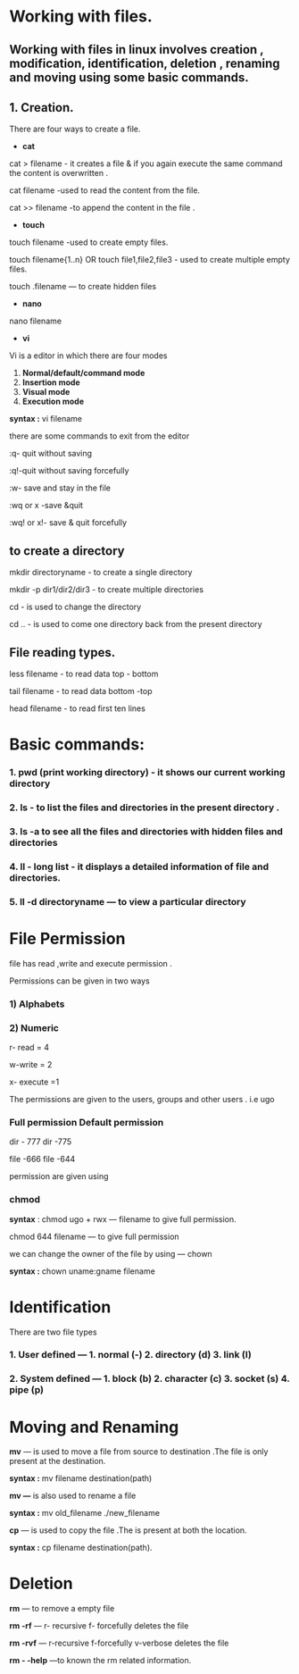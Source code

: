# Working with files.

## Working with files in linux involves creation , modification, identification, deletion , renaming and moving using some basic commands.

## **1. Creation**.

There are four ways to create a file.

- **cat**

 cat > filename - it creates a file & if you again execute the same command the content is overwritten .



 cat filename -used to read the content from the file.

 cat >> filename -to append the content in the file .



- **touch**

touch filename -used to create empty files.

touch filename{1..n} OR touch file1,file2,file3 - used to create multiple empty files.


touch .filename — to create hidden files


- **nano**

nano filename 

- **vi**

Vi is a editor in which there are four modes 

1. **Normal/default/command mode**
2. **Insertion mode**
3. **Visual mode**
4. **Execution mode**

 **syntax :** vi filename

there are some commands to exit from the editor 

:q- quit without saving

:q!-quit without saving forcefully

:w- save and stay in the file

:wq or x -save &quit

:wq! or x!- save & quit forcefully

 

## to create a directory

mkdir directoryname - to create a single directory

mkdir -p dir1/dir2/dir3 - to create multiple directories



cd - is used to change the directory

cd .. - is used to come one directory back from the present directory


## File reading types.

less filename - to read data top - bottom

tail filename - to read data bottom -top

head filename - to read first ten lines

# Basic commands:

### 1. pwd (print working directory) - it shows our current working directory



### 2. ls - to list the files and directories in the present directory .



### 3. ls -a  to see all the files and directories with  hidden files  and directories



### 4. ll - long list - it displays a detailed information of file and directories.


### 5. ll -d  directoryname — to view a particular directory


# File Permission

file has read ,write and execute permission . 

Permissions can be given in two ways 

### 1)  Alphabets

### 2)  Numeric

r- read = 4

w-write = 2

x- execute =1

The permissions are given to the users, groups and other users . i.e ugo

### Full permission                              Default permission

dir - 777                                         dir -775

file -666                                          file -644

permission are given using 

### chmod

**syntax** : chmod  ugo + rwx — filename to give full permission.

chmod 644 filename — to give full permission 


we can change the owner of the file by using — chown

**syntax :** chown uname:gname filename


# Identification

There are two file types 

### 1. User defined  — 1. normal (-)   2. directory (d)   3. link (l)

### 2. System defined — 1. block (b)   2. character (c)  3. socket (s)  4. pipe (p)

# Moving and Renaming

**mv** — is used to move a file from source to destination .The file is only present at the destination.

**syntax :** mv  filename  destination(path)

**mv —** is also used to rename a file  


**syntax :** mv  old_filename  ./new_filename 


**cp** — is used to copy the file .The is present at both the location.

**syntax :** cp filename destination(path).


# Deletion

**rm** — to remove a empty file

**rm -rf** — r- recursive f- forcefully deletes the file 

**rm -rvf** — r-recursive f-forcefully v-verbose deletes the file 

**rm - -help** —to known the rm related information.
